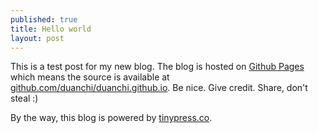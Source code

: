 ```yaml
---
published: true
title: Hello world
layout: post
---
```

This is a test post for my new blog. The blog is hosted on [Github Pages](http://pages.github.com/) which means the source is available at [github.com/duanchi/duanchi.github.io](http://github.com/duanchi/duanchi.github.io). Be nice. Give credit. Share, don't steal :)

By the way, this blog is powered by [tinypress.co](https://tinypress.co).